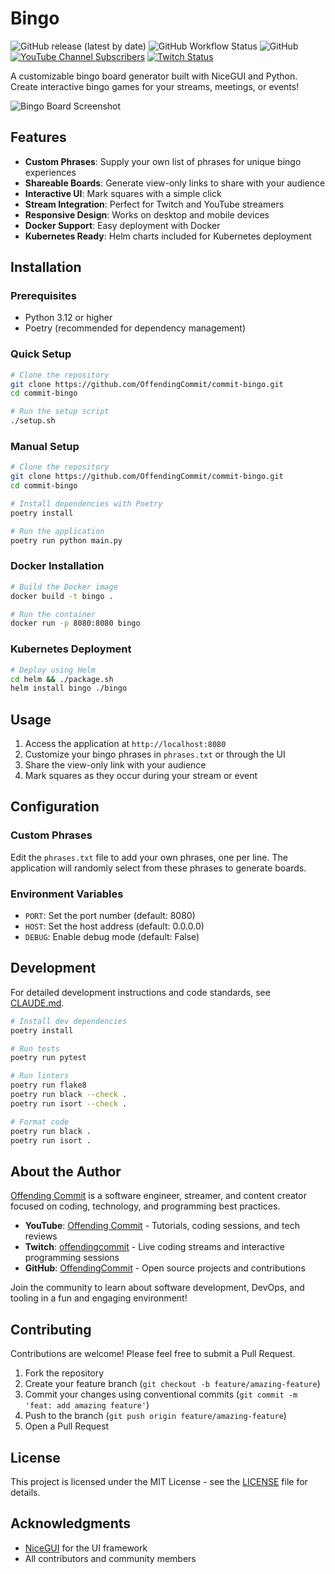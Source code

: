 # Bingo

![GitHub release (latest by date)](https://img.shields.io/github/v/release/OffendingCommit/commit-bingo)
![GitHub Workflow Status](https://img.shields.io/github/actions/workflow/status/OffendingCommit/commit-bingo/ci.yml)
![GitHub](https://img.shields.io/github/license/OffendingCommit/commit-bingo)
[![YouTube Channel Subscribers](https://img.shields.io/youtube/channel/subscribers/UCRg6iaKDCCzP_BWXZ0r5sdw)](https://youtube.com/@offendingcommit)
[![Twitch Status](https://img.shields.io/twitch/status/offendingcommit)](https://twitch.tv/offendingcommit)

A customizable bingo board generator built with NiceGUI and Python. Create interactive bingo games for your streams, meetings, or events!

![Bingo Board Screenshot](https://raw.githubusercontent.com/OffendingCommit/commit-bingo/main/static/screenshot.png)

## Features

- **Custom Phrases**: Supply your own list of phrases for unique bingo experiences
- **Shareable Boards**: Generate view-only links to share with your audience
- **Interactive UI**: Mark squares with a simple click
- **Stream Integration**: Perfect for Twitch and YouTube streamers
- **Responsive Design**: Works on desktop and mobile devices
- **Docker Support**: Easy deployment with Docker
- **Kubernetes Ready**: Helm charts included for Kubernetes deployment

## Installation

### Prerequisites

- Python 3.12 or higher
- Poetry (recommended for dependency management)

### Quick Setup

```bash
# Clone the repository
git clone https://github.com/OffendingCommit/commit-bingo.git
cd commit-bingo

# Run the setup script
./setup.sh
```

### Manual Setup

```bash
# Clone the repository
git clone https://github.com/OffendingCommit/commit-bingo.git
cd commit-bingo

# Install dependencies with Poetry
poetry install

# Run the application
poetry run python main.py
```

### Docker Installation

```bash
# Build the Docker image
docker build -t bingo .

# Run the container
docker run -p 8080:8080 bingo
```

### Kubernetes Deployment

```bash
# Deploy using Helm
cd helm && ./package.sh
helm install bingo ./bingo
```

## Usage

1. Access the application at `http://localhost:8080`
2. Customize your bingo phrases in `phrases.txt` or through the UI
3. Share the view-only link with your audience
4. Mark squares as they occur during your stream or event

## Configuration

### Custom Phrases

Edit the `phrases.txt` file to add your own phrases, one per line. The application will randomly select from these phrases to generate boards.

### Environment Variables

- `PORT`: Set the port number (default: 8080)
- `HOST`: Set the host address (default: 0.0.0.0)
- `DEBUG`: Enable debug mode (default: False)

## Development

For detailed development instructions and code standards, see [CLAUDE.md](CLAUDE.md).

```bash
# Install dev dependencies
poetry install

# Run tests
poetry run pytest

# Run linters
poetry run flake8
poetry run black --check .
poetry run isort --check .

# Format code
poetry run black .
poetry run isort .
```

## About the Author

[Offending Commit](https://github.com/OffendingCommit) is a software engineer, streamer, and content creator focused on coding, technology, and programming best practices.

- **YouTube**: [Offending Commit](https://youtube.com/@offendingcommit) - Tutorials, coding sessions, and tech reviews
- **Twitch**: [offendingcommit](https://twitch.tv/offendingcommit) - Live coding streams and interactive programming sessions
- **GitHub**: [OffendingCommit](https://github.com/OffendingCommit) - Open source projects and contributions

Join the community to learn about software development, DevOps, and tooling in a fun and engaging environment!

## Contributing

Contributions are welcome! Please feel free to submit a Pull Request.

1. Fork the repository
2. Create your feature branch (`git checkout -b feature/amazing-feature`)
3. Commit your changes using conventional commits (`git commit -m 'feat: add amazing feature'`)
4. Push to the branch (`git push origin feature/amazing-feature`)
5. Open a Pull Request

## License

This project is licensed under the MIT License - see the [LICENSE](LICENSE) file for details.

## Acknowledgments

- [NiceGUI](https://github.com/zauberzeug/nicegui) for the UI framework
- All contributors and community members

